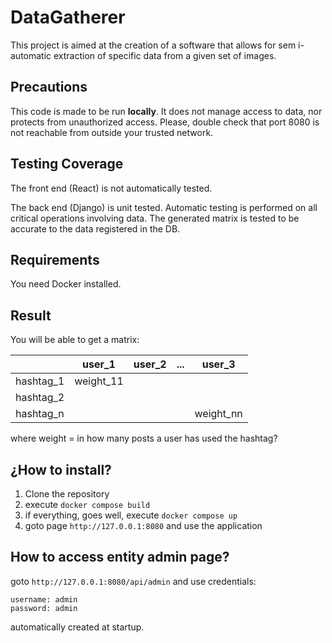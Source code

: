 # DataGatherer

This project is aimed at the creation of a software that allows for sem i-automatic extraction of specific data from a given set of images.


## Precautions

This code is made to be run **locally**. It does not manage access to data, nor protects from unauthorized access. 
Please, double check that port 8080 is not reachable from outside your trusted network.


## Testing Coverage

The front end (React) is not automatically tested. 

The back end (Django) is unit tested.
Automatic testing is performed on all critical operations involving data. 
The generated matrix is tested to be accurate to the data registered in the DB.


## Requirements

You need Docker installed.

## Result

You will be able to get a matrix:

|           | user_1    | user_2 | ... | user_3    |
|-----------|-----------|--------|-----|-----------|
| hashtag_1 | weight_11 |        |     |           |
| hashtag_2 |           |        |     |           |
| hashtag_n |           |        |     | weight_nn |

where weight = in how many posts a user has used the hashtag? 

## ¿How to install?

1. Clone the repository
2. execute `docker compose build`
3. if everything, goes well, execute `docker compose up`
4. goto page `http://127.0.0.1:8080` and use the application

## How to access entity admin page?

goto `http://127.0.0.1:8080/api/admin` and use credentials:

```
username: admin
password: admin
```
automatically created at startup.